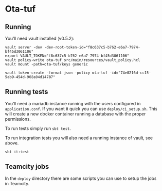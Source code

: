 # Ota-tuf

## Running

You'll need vault installed (v0.5.2):

    vault server -dev -dev-root-token-id="f8c637c5-b762-e6a7-7974-bf45d3061106"
    export VAULT_TOKEN="f8c637c5-b762-e6a7-7974-bf45d3061106"
    vault policy-write ota-tuf src/main/resources/vault_policy.hcl
    vault mount -path=ota-tuf/keys generic

    vault token-create -format json -policy ota-tuf -id="74e0216d-cc15-5ab9-454d-908a04d14787"
    
## Running tests

You'll need a mariadb instance running with the users configured in
`application.conf`. If you want it quick you can use
`deploy/ci_setup.sh`. This will create a new docker container running
a database with the proper permissions.

To run tests simply run `sbt test`.

To run integration tests you will also need a running instance of
vault, see above.

    sbt it:test


## Teamcity jobs

In the `deploy` directory there are some scripts you can use to setup
the jobs in Teamcity.
